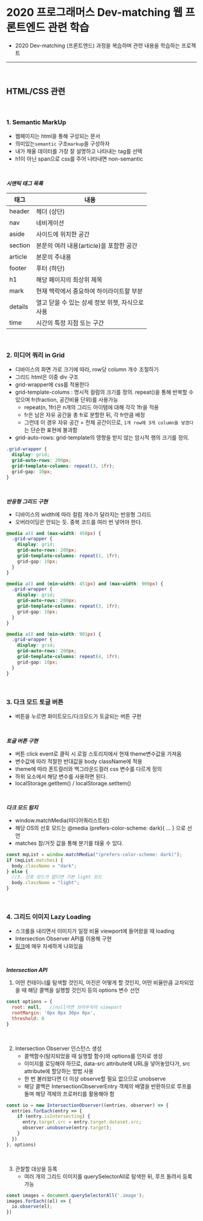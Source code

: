 # 2020 프로그래머스 Dev-matching 웹 프론트엔드 관련 학습
- 2020 Dev-matching (프론트엔드) 과정을 복습하며 관련 내용을 학습하는 프로젝트

---
</br>

## HTML/CSS 관련

</br>

### 1. Semantic MarkUp
- 웹페이지는 html을 통해 구성되는 문서
- 의미있는`semantic` 구조`markup`을 구성하자
- 내가 채울 데이터를 가장 잘 설명하고 나타내는 tag를 선택
- h1이 아닌 span으로 css를 주어 나타내면 non-semantic

</br>

***시맨틱 태그 목록***

| 태그      | 내용                                     |
| ------- | -------------------------------------- |
| header  | 헤더 (상단)                                |
| nav     | 네비게이션                                  |
| aside   | 사이드에 위치한 공간                            |
| section | 본문의 여러 내용(article)을 포함한 공간             |
| article | 본문의 주내용                                |
| footer  | 푸터 (하단)                                |
| h1      | 해당 페이지의 최상위 제목                         |
| mark    | 현재 맥락에서 중요하여 하이라이트할 부분                 |
| details | 열고 닫을 수 있는 상세 정보 위젯, 자식으로 <summary> 사용 |
| time    | 시간의 특정 지점 또는 구간                        |

</br>

### 2. 미디어 쿼리 in Grid
- 디바이스의 화면 가로 크기에 따라, row당 column 개수 조절하기
- 그리드 html은 이중 div 구조
- grid-wrapper에 css를 적용한다
- grid-template-colums : 명시적 컬럼의 크기를 정의. repeat()을 통해 반복할 수 있으며 fr(fraction, 공간비율 단위)를 사용가능
  - repeat(n, 1fr)은 n개의 그리드 아이템에 대해 각각 1fr을 적용
  - fr은 남은 자유 공간을 총 fr로 분할한 뒤, 각 fr만큼 배정
  - 그런데 이 경우 자유 공간 = 전체 공간이므로, `1개 row에 3개 column을 넣겠다`는 단순한 표현에 불과함
- grid-auto-rows: grid-template의 영향을 받지 않는 암시적 행의 크기를 정의.

```css
.grid-wrapper {
  display: grid;
  grid-auto-rows: 200px;
  grid-template-columns: repeat(3, 1fr);
  grid-gap: 10px;
}
```

</br>

***반응형 그리드 구현***
- 디바이스의 width에 따라 컬럼 개수가 달라지는 반응형 그리드
- 오버라이딩은 안되는 듯. 중복 코드를 여러 번 넣어야 한다.

```css
@media all and (max-width: 450px) {
  .grid-wrapper {
    display: grid;
    grid-auto-rows: 200px;
    grid-template-columns: repeat(1, 1fr);
    grid-gap: 10px;
  }
}

@media all and (min-width: 451px) and (max-width: 900px) {
  .grid-wrapper {
    display: grid;
    grid-auto-rows: 200px;
    grid-template-columns: repeat(3, 1fr);
    grid-gap: 10px;
  }
}

@media all and (min-width: 901px) {
  .grid-wrapper {
    display: grid;
    grid-auto-rows: 200px;
    grid-template-columns: repeat(4, 1fr);
    grid-gap: 10px;
  }
}
```

</br>

### 3. 다크 모드 토글 버튼
- 버튼을 누르면 화이트모드/다크모드가 토글되는 버튼 구현

</br>

***토글 버튼 구현***
- 버튼 click event로 클릭 시 로컬 스토리지에서 현재 theme변수값을 가져옴
- 변수값에 따라 적절한 반대값을 body className에 적용
- theme에 따라 폰트컬러와 백그라운드컬러 css 변수를 다르게 정의
- 하위 요소에서 해당 변수를 사용하면 된다.
- localStorage.getItem() / localStorage.setItem()

</br>

***다크 모드 탐지***
- window.matchMedia(미디어쿼리스트링)
- 해당 OS의 선호 모드는 @media (prefers-color-scheme: dark){ ... } 으로 선언
- matches 참/거짓 값을 통해 분기를 태울 수 있다.

```javascript
const mqList = window.matchMedia("(prefers-color-scheme: dark)");
if (mqList.matches) {
  body.className = "dark";
} else {
  //3. 선호 모드가 없다면 기본 light 모드
  body.className = "light";
}
```

</br>

### 4. 그리드 이미지 Lazy Loading
- 스크롤을 내리면서 이미지가 일정 비율 viewport에 들어왔을 때 loading
- Intersection Observer API를 이용해 구현
- [링크](http://blog.hyeyoonjung.com/2019/01/09/intersectionobserver-tutorial/)에 매우 자세하게 나와있음

</br>

***Intersection API***
1. 어떤 컨테이너릁 탐색할 것인지, 마진은 어떻게 할 것인지, 어떤 비율만큼 교차되었을 때 해당 콜백을 실행할 것인지 등의 options 변수 선언
```javascript
const options = {
  root: null,   //null이면 브라우저의 viewport
  rootMargin: '0px 0px 30px 0px',
  threshold: 0
}
```

</br>

2. Intersection Observer 인스턴스 생성
   - 콜백함수(탐지되었을 때 실행할 함수)와 options를 인자로 생성
   - 이미지를 로딩해야 하므로, data-src attribute에 URL을 넣어놓았다가, src attribute에 할당하는 방법 사용
   - 한 번 불러왔다면 더 이상 observe할 필요 없으므로 unobserve
   - 해당 콜백은 IntersectionObserverEntry 객체의 배열을 반환하므로 루프를 돌며 해당 객체의 프로퍼티를 활용해야 함
```javascript
const io = new IntersectionObserver((entries, observer) => {
  entries.forEach(entry => {
    if (entry.isIntersecting) {
      entry.target.src = entry.target.dataset.src;
      observer.unobserve(entry.target);
    }
  })
}, options)
```

</br>

3. 관찰할 대상을 등록
   - 여러 개의 그리드 이미지를 querySelectorAll로 탐색한 뒤, 루프 돌려서 등록 가능
```javascript
const images = document.querySelectorAll('.image');
images.forEach((el) => {
  io.observe(el);
})
```

</br>

